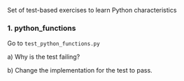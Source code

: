 
Set of test-based exercises to learn Python characteristics

### 1. python_functions
Go to `test_python_functions.py`

a) Why is the test failing?

b) Change the implementation for the test to pass.
